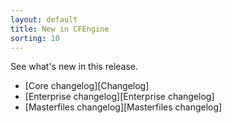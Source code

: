 ```yaml
---
layout: default
title: New in CFEngine
sorting: 10
---
```


See what's new in this release.

* [Core changelog][Changelog]
* [Enterprise changelog][Enterprise changelog]
* [Masterfiles changelog][Masterfiles changelog]
